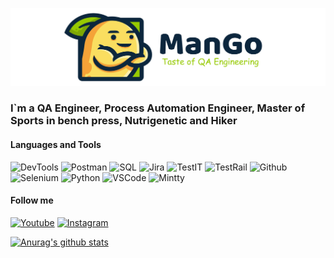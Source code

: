 ![Header](https://github.com/man-go-man/man-go-man/blob/main/Assets/header.png)

### I`m a QA Engineer, Process Automation Engineer, Master of Sports in bench press, Nutrigenetic and Hiker

#### Languages and Tools
![DevTools](https://img.shields.io/badge/-devtools-282828?style=for-the-badge&logo=googlechrome&logoColor=)
![Postman](https://img.shields.io/badge/-Postman-282828?style=for-the-badge&logo=Postman&logoColor=)
![SQL](https://img.shields.io/badge/-SQL-282828?style=for-the-badge&logo=mysql&logoColor=)
![Jira](https://img.shields.io/badge/-Jira-282828?style=for-the-badge&logo=Jira&logoColor=006488)
![TestIT](https://img.shields.io/badge/-testit-282828?style=for-the-badge&logo=testit&logocolor=006488)
![TestRail](https://img.shields.io/badge/-testrail-282828?style=for-the-badge&logo=testrail&logocolor=)
![Github](https://img.shields.io/badge/-github-282828?style=for-the-badge&logo=github&logocolor=)
![Selenium](https://img.shields.io/badge/-selenium-282828?style=for-the-badge&logo=selenium&logocolor=006488)
![Python](https://img.shields.io/badge/-python-282828?style=for-the-badge&logo=python)
![VSCode](https://img.shields.io/badge/-vscode-282828?style=for-the-badge&logo=vscode&logocolor)
![Mintty](https://img.shields.io/badge/-mintty-282828?style=for-the-badge&logo=mintty&logocolor)

#### Follow me
[![Youtube](https://img.shields.io/badge/-youtube-282828?style=for-the-badge&logo=youtube&logoColor=FF0000)](https://www.youtube.com/@man-go-man)
[![Instagram](https://img.shields.io/badge/-Instagram-282828?style=for-the-badge&logo=Instagram&logoColor=b4068E)](https://instagram.com/man.go.man)

[![Anurag's github stats](https://github-readme-stats.vercel.app/api?username=man-go-man&show_icons=true&theme=gruvbox)](https://github.com/man-go-man/github-readme-stats)